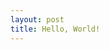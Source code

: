 ```yaml
---
layout: post
title: Hello, World!
---
```


<img class="lazy-image" data-src="/blog/images/salem.gif">
